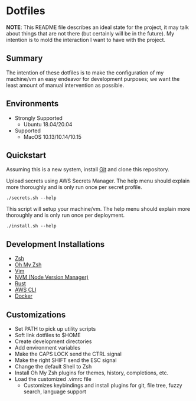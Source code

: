 # Dotfiles

**NOTE**: This README file describes an ideal state for the project, it may talk
about things that are not there (but certainly will be in the future). My intention is
to mold the interaction I want to have with the project.

## Summary

The intention of these dotfiles is to make the configuration of my machine/vm 
an easy endeavor for development purposes; we want the least amount of manual
intervention as possible.

## Environments

* Strongly Supported
  * Ubuntu 18.04/20.04
* Supported
  * MacOS 10.13/10.14/10.15

## Quickstart

Assuming this is a new system, install [Git](https://git-scm.com/)
and clone this repository.

Upload secrets using AWS Secrets Manager. The help menu should explain more
thoroughly and is only run once per secret profile.

```
./secrets.sh --help
```

This script will setup your machine/vm. The help menu should
explain more thoroughly and is only run once per deployment.

```
./install.sh --help
```

## Development Installations

* [Zsh](https://www.zsh.org/)
* [Oh My Zsh](https://ohmyz.sh/)
* [Vim](https://www.vim.org/)
* [NVM (Node Version Manager)](https://github.com/nvm-sh/nvm)
* [Rust](https://www.rust-lang.org/)
* [AWS CLI](https://aws.amazon.com/cli/)
* [Docker](https://www.docker.com/)

## Customizations

* Set PATH to pick up utility scripts
* Soft link dotfiles to $HOME
* Create development directories
* Add environment variables
* Make the CAPS LOCK send the CTRL signal
* Make the right SHIFT send the ESC signal
* Change the default Shell to Zsh
* Install Oh My Zsh plugins for themes, history, completions, etc.
* Load the customized .vimrc file 
  * Customizes keybindings and install plugins for git, file tree, fuzzy search, language support

